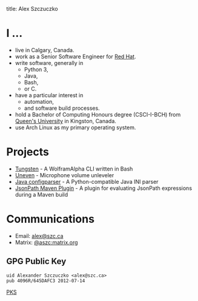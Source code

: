 title: Alex Szczuczko

# I ...
- live in Calgary, Canada.
- work as a Senior Software Engineer for [Red Hat](https://www.redhat.com/).
- write software, generally in
    - Python 3,
    - Java,
    - Bash,
    - or C.
- have a particular interest in
    - automation,
    - and software build processes.
- hold a Bachelor of Computing Honours degree (CSCI-I-BCH) from [Queen's University](http://queensu.ca/) in Kingston, Canada.
- use Arch Linux as my primary operating system.

# Projects
- [Tungsten](https://github.com/ASzc/tungsten) - A WolframAlpha CLI written in Bash
- [Uneven](https://github.com/ASzc/uneven) - Microphone volume unleveler
- [Java configparser](https://github.com/ASzc/java-configparser) - A Python-compatible Java INI parser
- [JsonPath Maven Plugin](https://github.com/ASzc/jsonpath-maven-plugin) - A plugin for evaluating JsonPath expressions during a Maven build

# Communications

- Email: [alex@szc.ca](mailto:alex@szc.ca)
- Matrix: [@aszc:matrix.org](https://matrix.to/#/@aszc:matrix.org)

## GPG Public Key

    uid Alexander Szczuczko <alex@szc.ca>
    pub 4096R/645DAFC3 2012-07-14

[PKS](https://pgp.mit.edu/pks/lookup?op=vindex&search=0xA90930E7645DAFC3)
